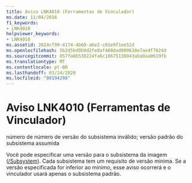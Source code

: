 ```yaml
---
title: Aviso LNK4010 (Ferramentas de Vinculador)
ms.date: 11/04/2016
f1_keywords:
- LNK4010
helpviewer_keywords:
- LNK4010
ms.assetid: 2824cf99-4174-4b60-a6e2-c01e9f1ee52d
ms.openlocfilehash: 5b2d5bd9b9d2fe0af488dad000638e7ae4f7624d
ms.sourcegitcommit: 857fa6b530224fa6c18675138043aba9aa0619fb
ms.translationtype: MT
ms.contentlocale: pt-BR
ms.lasthandoff: 03/24/2020
ms.locfileid: "80194298"
---
```

# <a name="linker-tools-warning-lnk4010"></a>Aviso LNK4010 (Ferramentas de Vinculador)

número de número de versão do subsistema inválido; versão padrão do subsistema assumida

Você pode especificar uma versão para o subsistema da imagem ([/Subsystem](../../build/reference/subsystem-specify-subsystem.md)). Cada subsistema tem um requisito de versão mínima. Se a versão especificada for inferior ao mínimo, esse aviso ocorrerá e o vinculador usará apenas o subsistema padrão.
